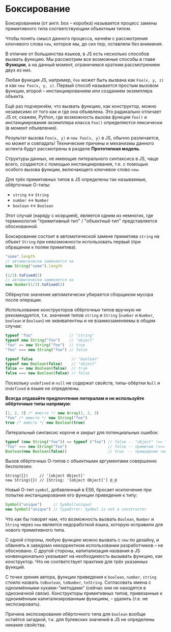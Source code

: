 # Боксирование

Боксированием (от англ. box – коробка) называется процесс замены
примитивного типа соответствующим объектным типом.

Чтобы понять смысл данного процесса, начнём с рассмотрения ключевого
слова `new`, которое мы, до сих пор, оставляли без внимания.

В отличие от большинства языков, в JS есть несколько способов вызвать
функцию. Мы рассмотрим все возможные способы в главе **Функции**, а
на данный момент, ограничимся кратким рассмотрением двух из них.

Любая функция JS, например, `Foo` может быть вызвана как `Foo(x, y, z)`
и как `new Foo(x, y, z)`. Первый способ называется простым вызовом
функции, второй – инстанциированием или созданием экземпляра объекта.

Ещё раз подчеркнём, что вызвать функцию, как конструктор, можно независимо
от того как и где она объявлена. Это радикально отличает JS от, скажем,
Python, где возможность вызова функции `foo()` и инстанциирования
экземпляра класса `Foo()` определяются лексически (в момент объявления).

Результат вызова `Foo(x, y)` и `new Foo(x, y)` в JS, обычно различается,
но может и совпадать! Технические причины и механизмы данного аспекта
будут рассмотрены в разделе **Прототипная модель**.

Структуры данных, не имеющие литерального синтаксиса в JS, чаще всего,
создаются с помощью инстанциирования, т.е. с помощью особого вызова
функции, включающего ключевое слово `new`.

Для трёх примитивных типов в JS определены так называемые, обёрточные О-типы:

* `string` &harr; `String`
* `number` &harr; `Number`
* `boolean` &harr; `Boolean`

Этот случай (наряду с коэрцией), является одним из немногих, где
терминология "примитивный тип" / "объектный тип" представляется обоснованной.

Боксирование состоит в автоматической замене примитива `string` на
объект `String` при невозможности использовать первый (при обращении к полям
примитива).

```js
"some".length
// автоматически заменяется на
new String("some").length

(1/3).toFixed(2)
// автоматически заменяется на
new Number(1/3).toFixed(2)
```

Обёрнутое значение автоматически убирается сборщиком мусора после операции.

Использование конструкторов обёрточных типов вручную не рекомендуется, т.к. значения
типов `string` и `String` (`number` и `Number`, `boolean` и `Boolean`) не эквивалентны
и не взаимозаменяемы в общем случае:

```js
typeof "foo"                // "string"
typeof new String("foo")    // "object"
"foo" == new String("foo")  // true
"foo" === new String("foo") // false

typeof false                 // "boolean"
typeof new Boolean(false)    // "object"
false == new Boolean(false)  // true
false === new Boolean(false) // false
```

Поскольку `undefined` и `null` не содержат свойств, типы-обёртки `Null` и `Undefined` в языке не определены.

**Всегда отдавайте предпочтение литералам и не используйте обёрточные типы напрямую**:

```js
[1, 2, 3] /* вместо */ new Array(1, 2, 3)
"foo" /* вместо */ new String("foo")
true /* вместо */ new Boolean(true)
```

Литеральный синтаксис короче и закрыт для потенциальных ошибок:

```js
typeof (new String("foo")) == typeof ("foo") // false -- "object" !== "string"
"foo" === new String("foo")                  // false -- примитив !=== объект
Boolean(new Boolean(false))                  // true  -- приведение типов работает только с примитивами
```

Вызов обёрточных О-типов с объектными аргументами совершенно бесполезен:

```
String({})     // '[object Object]'
new String({}) // [String: '[object Object]'] @_@
```

Новый О-тип `symbol`, добавленный в ES6, бросает исключение при попытке инстанциирования
его функции приведения к типу:

```js
Symbol("unique")     // Symbol(unique)
new Symbol("unique") // TypeError: Symbol is not a constructor
```

Что как бы говорит нам, что возможность вызвать `Boolean`, `Number` и `String`
через `new` является недоработкой языка, которую исправили для нового примитивного типа.

С одной стороны, любую функцию можно вызвать с `new` по дизайну, и обвинять
в заведомо некорректном использовании разработчиков – не обосновано. С другой
стороны, капитализация названия в JS конвенционально указывает на необходимость
вызывать функцию, как конструктор. Что не соответствует практике для трёх
указанных функций.

С точки зрения автора, функции приведения к `boolean`, `number`, `string`
стоило назвать `toBoolean`, `toNumber`, `toString`. Согласовать имена с одноимёнными
хуками-"методами" (сейчас они не находятся в однозначной связи).
Конструкторы примитивных типов, привязанные к одноимённым
капитализированным функциям, – удалить (т.е. не экспозировать).

Причина экспозирования обёрточного типа для `boolean` вообще остаётся
загадкой, т.к. для булевских значений в JS не определены никакие свойства.
